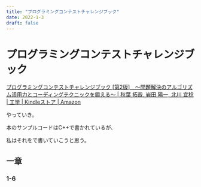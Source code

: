 ```yaml
---
title: "プログラミングコンテストチャレンジブック"
date: 2022-1-3
draft: false
---
```

# プログラミングコンテストチャレンジブック



[プログラミングコンテストチャレンジブック [第2版]　～問題解決のアルゴリズム活用力とコーディングテクニックを鍛える～ | 秋葉 拓哉, 岩田 陽一, 北川 宜稔 | 工学 | Kindleストア | Amazon](https://www.amazon.co.jp/dp/B00CY9256C/ref=dp-kindle-redirect?_encoding=UTF8&btkr=1)



やっていき。



本のサンプルコードはC++で書かれているが、



私はそれをで書いていこうと思う。



## 一章



### 1-6



```rust



```
